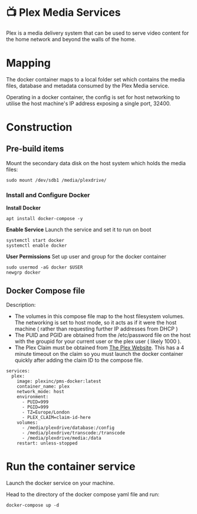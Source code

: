 # :tv: Plex Media Services

Plex is a media delivery system that can be used to serve video content for the home network and beyond the walls of the home.

# Mapping

The docker container maps to a local folder set which contains the media files, database and metadata consumed by the Plex Media service. 

Operating in a docker container, the config is set for host networking to utilise the host machine's IP address exposing a single port, 32400.

# Construction

## Pre-build items

Mount the secondary data disk on the host system which holds the media files:

```
sudo mount /dev/sdb1 /media/plexdrive/
```

### Install and Configure Docker

**Install Docker**
```
apt install docker-compose -y
```

**Enable Service**
Launch the service and set it to run on boot
```
systemctl start docker
systemctl enable docker
```

**User Permissions**
Set up user and group for the docker container 

```
sudo usermod -aG docker $USER
newgrp docker
```

## Docker Compose file

Description:
- The volumes in this compose file map to the host filesystem volumes. The networking is set to host mode, so it acts as if it were the host machine ( rather than requesting further IP addresses from DHCP )
- The PUID and PGID are obtained from the /etc/password file on the host with the groupid for your current user or the plex user ( likely 1000 ).
- The Plex Claim must be obtained from [The Plex Website](https://plex.tx/claim). This has a 4 minute timeout on the claim so you must launch the docker container quickly after adding the claim ID to the compose file.

```
services:
  plex:
    image: plexinc/pms-docker:latest
    container_name: plex
    network_mode: host
    environment:
      - PUID=999
      - PGID=999
      - TZ=Europe/London
      - PLEX_CLAIM=claim-id-here
    volumes:
      - /media/plexdrive/database:/config
      - /media/plexdrive/transcode:/transcode
      - /media/plexdrive/media:/data
    restart: unless-stopped
```


# Run the container service

Launch the docker service on your machine.

Head to the directory of the docker compose yaml file and run:

```
docker-compose up -d
```

